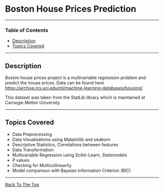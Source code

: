 # Boston House Prices Prediction



---

### Table of Contents


- [Description](#description)
- [Topics Covered](#topics-covered)

---

## Description

Boston house prices project is a multivariable regression problem and predict the house prices. Data can be found here https://archive.ics.uci.edu/ml/machine-learning-databases/housing/

This dataset was taken from the StatLib library which is maintained at Carnegie Mellon University.

---

## Topics Covered


- Data Preprocessing
- Data Visualisations using Matplotlib and seaborn
- Descriptive Statistics, Correlations between features
- Data Transformation
- Multivariable Regression using Scikit-Learn, Statsmodels
- P values
- Checking for Multicollinearity
- Model comparison with Baysian Information Criterion (BIC)


---





[Back To The Top](#BostonHouse)
